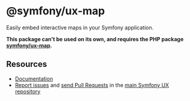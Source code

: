 # @symfony/ux-map

Easily embed interactive maps in your Symfony application.

**This package can't be used on its own, and requires the PHP package [symfony/ux-map](https://github.com/symfony/ux/tree/2.x/src/Map).**

## Resources

-   [Documentation](https://symfony.com/bundles/ux-autocomplete/current/index.html)
-   [Report issues](https://github.com/symfony/ux/issues) and
    [send Pull Requests](https://github.com/symfony/ux/pulls)
    in the [main Symfony UX repository](https://github.com/symfony/ux)
